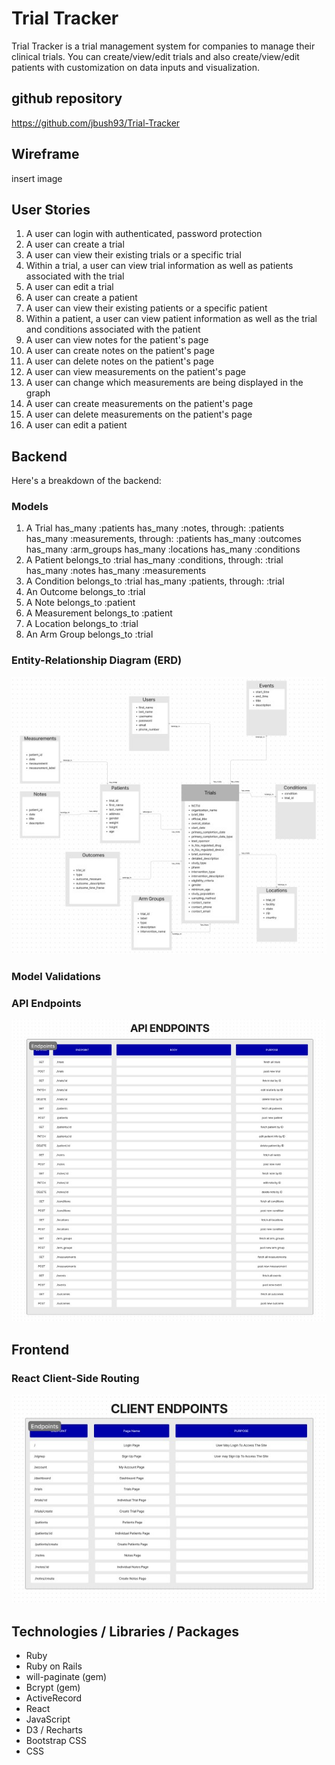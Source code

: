 # Trial Tracker

Trial Tracker is a trial management system for companies to manage their clinical trials. You can create/view/edit trials and also create/view/edit patients with customization on data inputs and visualization. 

## github repository
https://github.com/jbush93/Trial-Tracker

## Wireframe
insert image

## User Stories
1. A user can login with authenticated, password protection
2. A user can create a trial
3. A user can view their existing trials or a specific trial
4. Within a trial, a user can view trial information as well as patients associated with the trial
5. A user can edit a trial
6. A user can create a patient
7. A user can view their existing patients or a specific patient
8. Within a patient, a user can view patient information as well as the trial and conditions associated with the patient
9. A user can view notes for the patient's page
10. A user can create notes on the patient's page
11. A user can delete notes on the patient's page
12. A user can view measurements on the patient's page
13. A user can change which measurements are being displayed in the graph
14. A user can create measurements on the patient's page
15. A user can delete measurements on the patient's page
16. A user can edit a patient

## Backend
Here's a breakdown of the backend:
### Models
1. A Trial 
    has_many :patients 
    has_many :notes, through: :patients 
    has_many :measurements, through: :patients
    has_many :outcomes 
    has_many :arm_groups 
    has_many :locations 
    has_many :conditions
2. A Patient
    belongs_to :trial 
    has_many :conditions, through: :trial 
    has_many :notes
    has_many :measurements
3. A Condition
    belongs_to :trial 
    has_many :patients, through: :trial
4. An Outcome
    belongs_to :trial
5. A Note
    belongs_to :patient
6. A Measurement
    belongs_to :patient 
8. A Location
    belongs_to :trial 
10. An Arm Group
    belongs_to :trial
### Entity-Relationship Diagram (ERD)
<img src="trial-tracker-schema.jpg">

### Model Validations

### API Endpoints
<img src="trial-tracker-api-endpoints.jpg">

## Frontend
### React Client-Side Routing
<img src="trial-tracker-client-endpoints.jpg">


## Technologies / Libraries / Packages
* Ruby
* Ruby on Rails
* will-paginate (gem)
* Bcrypt (gem)
* ActiveRecord
* React
* JavaScript
* D3 / Recharts
* Bootstrap CSS
* CSS
